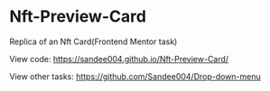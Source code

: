 # Nft-Preview-Card
Replica of an Nft Card(Frontend Mentor task)

View code: https://sandee004.github.io/Nft-Preview-Card/

View other tasks: https://github.com/Sandee004/Drop-down-menu
